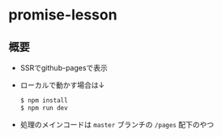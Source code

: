 # promise-lesson

## 概要
- SSRでgithub-pagesで表示
- ローカルで動かす場合は↓
  ```bash
  $ npm install
  $ npm run dev
  ```

- 処理のメインコードは `master` ブランチの `/pages` 配下のやつ
